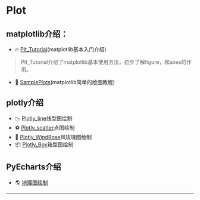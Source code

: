 # Plot
## matplotlib介绍：
+ &#x1F525; [Plt_Tutorial][plt_tutorial](matplotlib基本入门介绍)
>Plt_Tutorial介绍了matplotlib基本使用方法，初步了解figure，和axes的作用。

+ &#x1F34C; [SamplePlots][sampleplots](matplotlib简单的绘图教程)
## plotly介绍
+ &#x1F4C9; [Plotly_line][plotly_line]线型图绘制
+ &#x26BD; [Plotly_scatter][plotly_scatter]点图绘制
+ &#x1F4A8; [Plotly_WindRose][plotly_windrose]风玫瑰图绘制
+ &#x1F4E6; [Plotly_Box][plotly_box]箱型图绘制
## PyEcharts介绍
+ &#x1F30E; [地理图绘制][echarts]






---
[plt_tutorial]: https://nbviewer.jupyter.org/github/codebysandwich/Plot/blob/master/matplotlib/Plt_Tutorial.ipynb

[plotly_line]: https://nbviewer.jupyter.org/github/codebysandwich/Plot/blob/master/plotlyDOC/Plotly_Line.ipynb

[plotly_scatter]: https://nbviewer.jupyter.org/github/codebysandwich/Plot/blob/master/plotlyDOC/Plotly_Scatter.ipynb

[plotly_windrose]: https://nbviewer.jupyter.org/github/codebysandwich/Plot/blob/master/plotlyDOC/Plotly_WindRose.ipynb

[plotly_box]: https://nbviewer.jupyter.org/github/codebysandwich/Plot/blob/master/plotlyDOC/Plotly_Box.ipynb

[echarts]: https://nbviewer.jupyter.org/github/codebysandwich/Plot/blob/master/PyEcharts/PyEcharts.ipynb

[sampleplots]: https://nbviewer.jupyter.org/github/codebysandwich/Plot/blob/master/matplotlib/SamlpePlots.ipynb